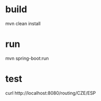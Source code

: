 # build
mvn clean install

# run
mvn spring-boot:run

# test
curl http://localhost:8080/routing/CZE/ESP
